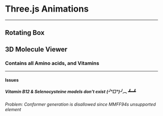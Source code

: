 # Three.js Animations
------
## Rotating Box

## 3D Molecule Viewer
### Contains all Amino acids, and Vitamins
------
#### Issues
##### Vitamin B12 & Selenocysteine models don't exist (╯°□°)╯︵ ┻━┻
###### Problem: Conformer generation is disallowed since MMFF94s unsupported element
